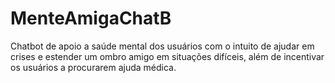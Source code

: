 # MenteAmigaChatB
Chatbot de apoio a saúde mental dos usuários com o intuito de ajudar em crises e estender um ombro amigo em situações difíceis, além de incentivar os usuários a procurarem ajuda médica.
